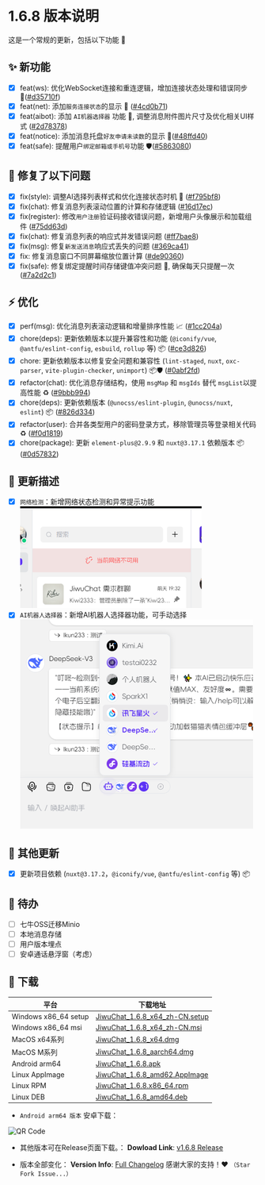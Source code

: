 # 1.6.8 版本说明

这是一个常规的更新，包括以下功能 🧪
## ✨ 新功能

- [x] feat(ws): 优化WebSocket连接和重连逻辑，增加连接状态处理和错误同步 🔗([#d35710f](https://github.com/KiWi233333/JiwuChat/commit/d35710f62220486aa5291cbd321677ce0c89b797))
- [x] feat(net): 添加`服务连接状态`的显示 📶 ([#4cd0b71](https://github.com/KiWi233333/JiwuChat/commit/4cd0b71a101dc73ac3b10bbab2eedffaa2b2fcb0))
- [x] feat(aibot): 添加 `AI机器选择器` 功能 🤖, 调整消息附件图片尺寸及优化相关UI样式 ([#2d78378](https://github.com/KiWi233333/JiwuChat/commit/2d783785353e82364b43b57325d53c1a9ed92320))
- [x] feat(notice): 添加消息托盘`好友申请未读数`的显示 🔔([#48ffd40](https://github.com/KiWi233333/JiwuChat/commit/48ffd40acc1314941f87a3f525cd59a89d9e051b))
- [x] feat(safe): 提醒用户`绑定邮箱或手机号`功能 🛡️([#5863080](https://github.com/KiWi233333/JiwuChat/commit/58630807bc5d19d51ef298d632d92544b216cdbd))

## 🐛 修复了以下问题

- [x] fix(style): 调整AI选择列表样式和优化连接状态时机 🎨 ([#f795bf8](https://github.com/KiWi233333/JiwuChat/commit/f795bf884b8a8d2c6777732425a7918ee5a37818))
- [x] fix(chat): 修复消息列表滚动位置的计算和存储逻辑 ([#16d17ec](https://github.com/KiWi233333/JiwuChat/commit/16d17ec6c728f8ccec51dc415713ae2a73e0367b))
- [x] fix(register): 修改`用户注册`验证码接收错误问题，新增用户头像展示和加载组件 ([#75dd63d](https://github.com/KiWi233333/JiwuChat/commit/75dd63d1accb754bc5e58e21c7c8ebf882614e10))
- [x] fix(chat): 修复消息列表的响应式并发错误问题 ([#ff7bae8](https://github.com/KiWi233333/JiwuChat/commit/ff7bae8efb64dfa9ac533823446c8d702ca8b15b))
- [x] fix(msg): 修复`新发送消息`响应式丢失的问题 ([#369ca41](https://github.com/KiWi233333/JiwuChat/commit/369ca4175480c17f2207b5fd1b0dc6a7457d1a68))
- [x] fix: 修复消息窗口不同屏幕缩放位置计算 ([#de90360](https://github.com/KiWi233333/JiwuChat/commit/de903606296d1b685372217e2e7ae50569aaab63))
- [x] fix(safe): 修复绑定提醒时间存储键值冲突问题 🔑, 确保每天只提醒一次 ([#7a2d2c1](https://github.com/KiWi233333/JiwuChat/commit/7a2d2c137fc02a07a8a8ed210391766d60d555f2))

## ⚡ 优化

- [x] perf(msg): 优化消息列表滚动逻辑和增量排序性能 📈 ([#1cc204a](https://github.com/KiWi233333/JiwuChat/commit/1cc204a12b50cca2fc551c964608849a50b0f66f))
- [x] chore(deps): 更新依赖版本以提升兼容性和功能 (`@iconify/vue`, `@antfu/eslint-config`, `esbuild`, `rollup` 等) 📦 ([#ce3d826](https://github.com/KiWi233333/JiwuChat/commit/ce3d8268f4956f25f8835afacdba4861508c2d7d))
- [x] chore: 更新依赖版本以修复安全问题和兼容性 (`lint-staged`, `nuxt`, `oxc-parser`, `vite-plugin-checker`, `unimport`) 📦🛡️ ([#0abf2fd](https://github.com/KiWi233333/JiwuChat/commit/0abf2fd0b5fabdeab80a3a1a080e2fcfa83735c5))
- [x] refactor(chat): 优化消息存储结构，使用 `msgMap` 和 `msgIds` 替代 `msgList`以提高性能 ♻️ ([#9bbb994](https://github.com/KiWi233333/JiwuChat/commit/9bbb9940d822328fa19609ac96f78165ee4dd9cf))
- [x] chore(deps): 更新依赖版本 (`@unocss/eslint-plugin`, `@unocss/nuxt`, `eslint`) 📦 ([#826d334](https://github.com/KiWi233333/JiwuChat/commit/826d3348abb38d70525fd4e980dc8317a2ca8d51))
- [x] refactor(user): 合并各类型用户的密码登录方式，移除管理员等登录相关代码 ♻️ ([#f0d1819](https://github.com/KiWi233333/JiwuChat/commit/f0d1819be938fe5d3b4511ad0623c68f2ee6ba6d))
- [x] chore(package): 更新 `element-plus@2.9.9` 和 `nuxt@3.17.1` 依赖版本 📦 ([#0d57832](https://github.com/KiWi233333/JiwuChat/commit/0d578329595ae2f899e97c4974377e2bfcf3d03a))

## 🤯 更新描述

- [x] `网络检测`：新增网络状态检测和异常提示功能
![网络检测](/.github/releasemd/assets/v1.6.8/网络检测.png)
- [x] `AI机器人选择器`：新增AI机器人选择器功能，可手动选择
![机器人选择器](assets/v1.6.8/image.png)

## 🧿 其他更新

- [x] 更新项目依赖 (`nuxt@3.17.2`，`@iconify/vue`, `@antfu/eslint-config` 等) 📦

## 📌 待办

- [ ] 七牛OSS迁移Minio
- [ ] 本地消息存储
- [ ] 用户版本埋点
- [ ] 安卓通话悬浮窗（考虑）

## 🧪 下载

| 平台 | 下载地址 |
| --- | --- |
| Windows x86_64 setup | [JiwuChat_1.6.8_x64_zh-CN.setup](https://github.com/KiWi233333/JiwuChat/releases/download/v1.6.8/JiwuChat_1.6.8_x64-setup.exe) |
| Windows x86_64 msi | [JiwuChat_1.6.8_x64_zh-CN.msi](https://github.com/KiWi233333/JiwuChat/releases/download/v1.6.8/JiwuChat_1.6.8_x64_zh-CN.msi) |
| MacOS x64系列 | [JiwuChat_1.6.8_x64.dmg](https://github.com/KiWi233333/JiwuChat/releases/download/v1.6.8/JiwuChat_1.6.8_x64.dmg) |
| MacOS M系列 | [JiwuChat_1.6.8_aarch64.dmg](https://github.com/KiWi233333/JiwuChat/releases/download/v1.6.8/JiwuChat_1.6.8_aarch64.dmg) |
| Android arm64 | [JiwuChat_1.6.8.apk](https://github.com/KiWi233333/JiwuChat/releases/download/v1.6.8/JiwuChat_1.6.8.apk) |
| Linux AppImage | [JiwuChat_1.6.8_amd62.AppImage](https://github.com/KiWi233333/JiwuChat/releases/download/v1.6.8/JiwuChat_1.6.8_amd64.AppImage) |
| Linux RPM | [JiwuChat_1.6.8.x86_64.rpm](https://github.com/KiWi233333/JiwuChat/releases/download/v1.6.8/JiwuChat-1.6.8-1.x86_64.rpm) |
| Linux DEB | [JiwuChat_1.6.8_amd64.deb](https://github.com/KiWi233333/JiwuChat/releases/download/v1.6.8/JiwuChat_1.6.8_amd64.deb) |

- `Android arm64 版本`  安卓下载：

![QR Code](https://api.jiwu.kiwi2333.top/res/qrcode/stream?content=/releases/download/v1.6.8/JiwuChat_1.6.8.apk&w=200&h=200)

- 其他版本可在Release页面下载。：
**Dowload Link**: [v1.6.8 Release](https://github.com/KiWi233333/JiwuChat/releases/tag/v1.6.8)

- 版本全部变化：
**Version Info**: [Full Changelog]([text](https://github.com/KiWi233333/JiwuChat/compare/v1.6.6...v1.6.7))
感谢大家的支持！❤ `（Star Fork Issue...）`
